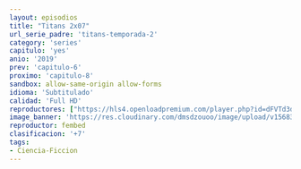 ```yaml
---
layout: episodios
title: "Titans 2x07"
url_serie_padre: 'titans-temporada-2'
category: 'series'
capitulo: 'yes'
anio: '2019'
prev: 'capitulo-6'
proximo: 'capitulo-8'
sandbox: allow-same-origin allow-forms
idioma: 'Subtitulado'
calidad: 'Full HD'
reproductores: ["https://hls4.openloadpremium.com/player.php?id=dFVTd3dyMXN5dVJENEh0cUNJN0JuS1U2TmloWkpiaFp6Q3dTOTJpeitFcDVabDhWQlZyQzB6RXAyNjFvQW5mTDU2TlJ4VUpsVENydTdzeldKZ0FJOEE9PQ&sub=https://sub.cuevana2.io/vtt-sub/sub7/Titans.S02E07.vtt","https://tutumeme.net/embed/player.php?u=bXQ3ajJOaW1wcFRGcEs2VW5XRGExTlRPMytmUnc3bHVwcWhoenVIUjI5SHF5TlNwc0taaG1jN2gwZHZSNTlIRHVhV2tZWitkNUtDVDNOL1ZvYW1rYjJ0b25aOD0","https://api.cuevana3.io/olpremium/gd.php?file=ek5lbm9xYWNrS0xNejZabVlkSFIyTkxQb3BPWDB0UFkwY3lvbjJIRjBPQ1QwNStUck1mVG9kVExvM0djeHA3VnFybXRscUdvMWRXNHRZbU1lYXVUeDg2cGpKVmp4cXpBejYxcGpHWFNyc0tzeTJpQW9ieXJ6ZEdVcll5Z202UFh2TEduaDRtb3A5WGQxNnFVaDZlVjFMZlhnWlY2enF6SnJMRjdpMlN3cGRiUGs2MStaY2JRMUxtWWlIOTZtdFBYckxCbGc0aVQwTmFwejJXVWg4Nnd5THFvYklLRWlNbmYxOG1ZYjZ6SDFBPT0","https://tutumeme.net/embed/player.php?u=bXQ3ajJOaW1wcFRGcEs2VW5XRGExTlRPMytmUnc3bHVwcWhoenVIUjI5SHF5TlNwc0taaG1jN2gwZHZSNTlIRHVhV2tZWitkNUtDVDNOL1ZvYW1rYjJSam42Q2M","https://player.openplay.vip/player.php?id=Mzcx&sub=https://sub.cuevana2.io/vtt-sub/sub7/Titans.S02E07.vtt","https://player.cuevana2.io/irgotoolp.php?url=eTllbW9hZHpYNURLejlaalg2T3BsYy9PMHNTV29hYWVuY3JYMEpHVm9LRm9uWlRYbTVKL201dXlmdGlRMEphbmFRPT0&sub=https://sub.cuevana2.io/vtt-sub/sub7/Titans.S02E07.vtt","https://api.cuevana3.io/rr/gd.php?h=ek5lbm9xYWNrS0xJMVp5b21KREk0dFBLbjVkaHhkRGdrOG1jbnBpUnhhS1Yxb0tsYTl5djdkSzVtR1NweGFTZ3JOR2VucUt5b3N1UnJwOThlS2lxd3RLU3FadVkyUT09","https://api.cuevana3.io/stream/index.php?file=ek5lbm9xYWNrS0xJMVp5b21KREk0dFBLbjVkaHhkRGdrOG1jbnBpUnhhS1Yxb0tsYTl5djdkSzVtR1NweGFTZ3JOR2VucUt5b3N1UnJwOThlS2lxd3RLU3FadVkyYURhMDlLYW5walN5ZUxZMHFadnJNZlU"]
image_banner: 'https://res.cloudinary.com/dmsdzouoo/image/upload/v1568314385/titans-temporada-dos-trailer-netflix-min_gdqrwi.jpg'
reproductor: fembed
clasificacion: '+7'
tags:
- Ciencia-Ficcion
---
```












